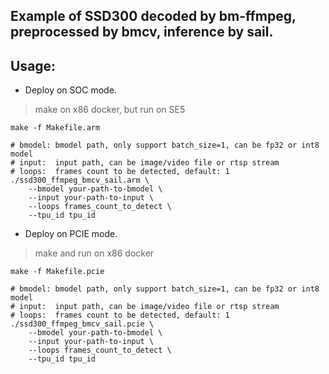 ## Example of SSD300 decoded by bm-ffmpeg, preprocessed by bmcv, inference by sail.

## Usage:

* Deploy on SOC mode.

> make on x86 docker, but run on SE5

```shell
make -f Makefile.arm

# bmodel: bmodel path, only support batch_size=1, can be fp32 or int8 model 
# input:  input path, can be image/video file or rtsp stream
# loops:  frames count to be detected, default: 1
./ssd300_ffmpeg_bmcv_sail.arm \
    --bmodel your-path-to-bmodel \
    --input your-path-to-input \
    --loops frames_count_to_detect \
    --tpu_id tpu_id
```

* Deploy on PCIE mode.

> make and run on x86 docker

```shell
make -f Makefile.pcie

# bmodel: bmodel path, only support batch_size=1, can be fp32 or int8 model
# input:  input path, can be image/video file or rtsp stream
# loops:  frames count to be detected, default: 1
./ssd300_ffmpeg_bmcv_sail.pcie \
    --bmodel your-path-to-bmodel \
    --input your-path-to-input \
    --loops frames_count_to_detect \
    --tpu_id tpu_id
```
